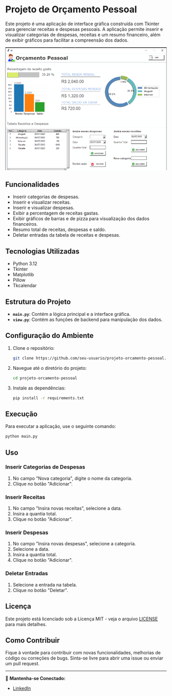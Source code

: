 # Projeto de Orçamento Pessoal

Este projeto é uma aplicação de interface gráfica construída com Tkinter para gerenciar receitas e despesas pessoais. A aplicação permite inserir e visualizar categorias de despesas, receitas e um resumo financeiro, além de exibir gráficos para facilitar a compreensão dos dados.

![Orçamento Pessoal](img/orcamento.png)

## Funcionalidades

- Inserir categorias de despesas.
- Inserir e visualizar receitas.
- Inserir e visualizar despesas.
- Exibir a percentagem de receitas gastas.
- Exibir gráficos de barras e de pizza para visualização dos dados financeiros.
- Resumo total de receitas, despesas e saldo.
- Deletar entradas da tabela de receitas e despesas.

## Tecnologias Utilizadas

- Python 3.12
- Tkinter
- Matplotlib
- Pillow
- Tkcalendar

## Estrutura do Projeto

- **`main.py`**: Contém a lógica principal e a interface gráfica.
- **`view.py`**: Contém as funções de backend para manipulação dos dados.

## Configuração do Ambiente

1. Clone o repositório:

    ```bash
    git clone https://github.com/seu-usuario/projeto-orcamento-pessoal.git
    ```

2. Navegue até o diretório do projeto:

    ```bash
    cd projeto-orcamento-pessoal
    ```
    
3. Instale as dependências:

    ```bash
    pip install -r requirements.txt
    ```

## Execução

Para executar a aplicação, use o seguinte comando:

```bash
python main.py
```

## Uso

### Inserir Categorias de Despesas
1. No campo "Nova categoria", digite o nome da categoria.
2. Clique no botão "Adicionar".

### Inserir Receitas
1. No campo "Insira novas receitas", selecione a data.
2. Insira a quantia total.
3. Clique no botão "Adicionar".

### Inserir Despesas
1. No campo "Insira novas despesas", selecione a categoria.
2. Selecione a data.
3. Insira a quantia total.
4. Clique no botão "Adicionar".

### Deletar Entradas
1. Selecione a entrada na tabela.
2. Clique no botão "Deletar".

## Licença

Este projeto está licenciado sob a Licença MIT - veja o arquivo [LICENSE](LICENSE) para mais detalhes.

## Como Contribuir

Fique à vontade para contribuir com novas funcionalidades, melhorias de código ou correções de bugs. Sinta-se livre para abrir uma issue ou enviar um pull request.

---

🔗 **Mantenha-se Conectado:**

- [LinkedIn](https://www.linkedin.com/in/larissa-silva-93452911b)
